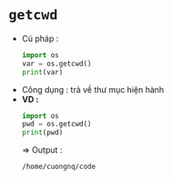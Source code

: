 # `getcwd`
- Cú pháp :
    ```py
    import os
    var = os.getcwd()
    print(var)
    ```
- Công dụng : trả về thư mục hiện hành 
- **VD :**
    ```py
    import os
    pwd = os.getcwd()
    print(pwd)
    ```
    => Output :
    ```
    /home/cuongnq/code
    ```
